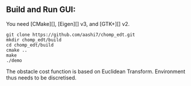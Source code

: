 
Build and Run GUI:
-------
You need [CMake][], [Eigen][] v3, and [GTK+][] v2.

    git clone https://github.com/aashi7/chomp_edt.git
    mkdir chomp_edt/build
    cd chomp_edt/build
    cmake ..
    make
    ./demo

The obstacle cost function is based on Euclidean Transform. Environment thus needs to be discretised.